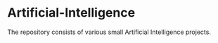 # Artificial-Intelligence

The repository consists of various small Artificial Intelligence projects.

